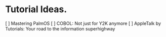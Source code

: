 # Tutorial Ideas.
[ ] Mastering PalmOS
[ ] COBOL: Not just for Y2K anymore
[ ] AppleTalk by Tutorials: Your road to the information superhighway
